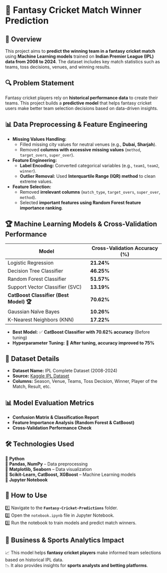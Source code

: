 # 🏏 Fantasy Cricket Match Winner Prediction  

## 📌 Overview  
This project aims to **predict the winning team in a fantasy cricket match** using **Machine Learning models** trained on **Indian Premier League (IPL) data from 2008 to 2024**. The dataset includes key match statistics such as teams, toss decisions, venues, and winning results.  

## 🔍 Problem Statement  
Fantasy cricket players rely on **historical performance data** to create their teams. This project builds a **predictive model** that helps fantasy cricket users make better team selection decisions based on data-driven insights.  

## 📊 Data Preprocessing & Feature Engineering  
- **Missing Values Handling:**  
  - Filled missing city values for neutral venues (e.g., **Dubai, Sharjah**).  
  - Removed **columns with excessive missing values** (`method`, `target_overs`, `super_over`).  
- **Feature Engineering:**  
  - **Label Encoding:** Converted categorical variables (e.g., `team1`, `team2`, `winner`).  
  - **Outlier Removal:** Used **Interquartile Range (IQR) method** to clean extreme values.  
- **Feature Selection:**  
  - Removed **irrelevant columns** (`match_type`, `target_overs`, `super_over`, `method`).  
  - Selected **important features using Random Forest feature importance ranking**.  

## 🏆 Machine Learning Models & Cross-Validation Performance  
| Model | Cross-Validation Accuracy (%) |  
|--------|----------------------------|  
| Logistic Regression | **21.24%** |  
| Decision Tree Classifier | **46.25%** |  
| Random Forest Classifier | **51.57%** |  
| Support Vector Classifier (SVC) | **13.19%** |  
| **CatBoost Classifier (Best Model) 🏆** | **70.62%** |  
| Gaussian Naïve Bayes | **10.26%** |  
| K-Nearest Neighbors (KNN) | **17.22%** |  

- **Best Model:** ✅ **CatBoost Classifier with 70.62% accuracy** (Before tuning)  
- **Hyperparameter Tuning:** 🎯 **After tuning, accuracy improved to 75%**  

## 📂 Dataset Details  
- **Dataset Name:** IPL Complete Dataset (2008-2024)  
- **Source:** [Kaggle IPL Dataset](https://www.kaggle.com/datasets/saiprudvirajy/indian-premier-league-ipl-2008-2024)  
- **Columns:** Season, Venue, Teams, Toss Decision, Winner, Player of the Match, Result, etc.  

## 📊 Model Evaluation Metrics  
- **Confusion Matrix & Classification Report**  
- **Feature Importance Analysis (Random Forest & CatBoost)**  
- **Cross-Validation Performance Check**  

## 🛠 Technologies Used  
🔹 **Python**  
🔹 **Pandas, NumPy** – Data preprocessing  
🔹 **Matplotlib, Seaborn** – Data visualization  
🔹 **Scikit-Learn, CatBoost, XGBoost** – Machine Learning models  
🔹 **Jupyter Notebook**  

## 🚀 How to Use  
1️⃣ Navigate to the **`Fantasy-Cricket-Predictions`** folder.  
2️⃣ Open the `notebook.ipynb` file in Jupyter Notebook.  
3️⃣ Run the notebook to train models and predict match winners.  

## 📌 Business & Sports Analytics Impact  
📈 This model helps **fantasy cricket players** make informed team selections based on historical IPL data.  
📉 It also provides insights for **sports analysts and betting platforms**.  
